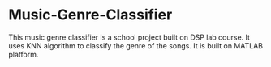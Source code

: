 # Music-Genre-Classifier
This music genre classifier is a school project built on DSP lab course. It uses KNN algorithm to classify the genre of the songs. It is built on MATLAB platform.
